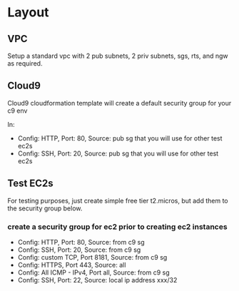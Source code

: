 # Layout

## VPC

Setup a standard vpc with 2 pub subnets, 2 priv subnets, sgs, rts, and ngw as required.

## Cloud9 

Cloud9 cloudformation template will create a default security group for your c9 env

In:
- Config: HTTP, Port: 80, Source: pub sg that you will use for other test ec2s
- Config: SSH, Port: 20, Source: pub sg that you will use for other test ec2s

## Test EC2s

For testing purposes, just create simple free tier t2.micros, but add them to the security group below.

### create a security group for ec2 prior to creating ec2 instances

- Config: HTTP, Port: 80, Source: from c9 sg
- Config: SSH, Port: 20, Source: from c9 sg
- Config: custom TCP, Port 8181, Source: from c9 sg
- Config: HTTPS, Port 443, Source: all
- Config: All ICMP - IPv4, Port all, Source: from c9 sg
- Config: SSH, Port: 22, Source: local ip address xxx/32

